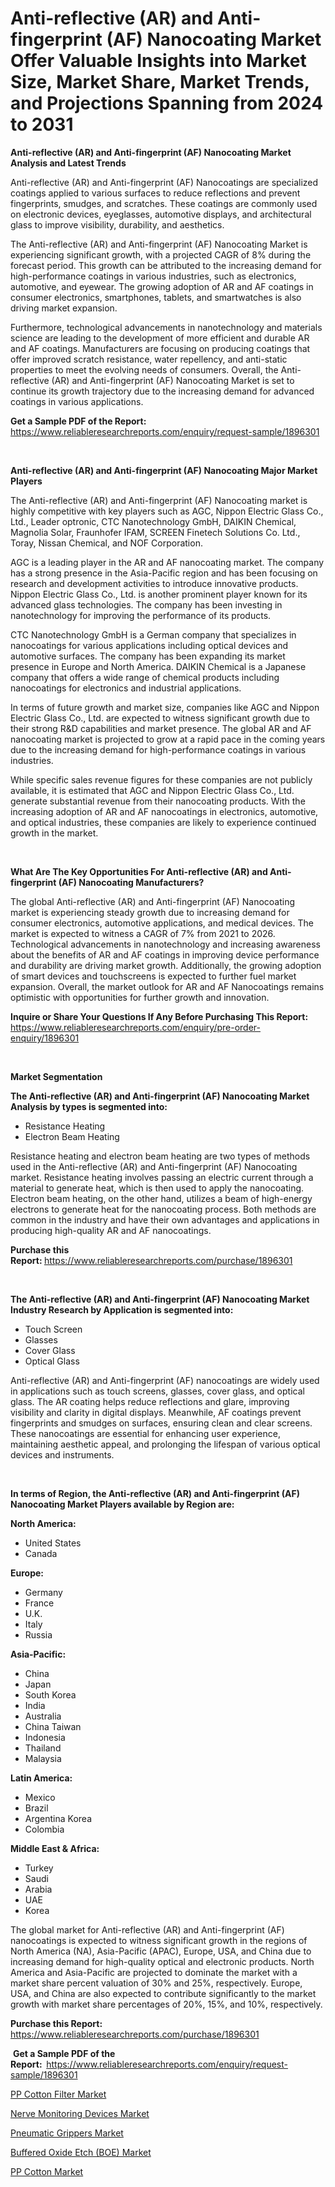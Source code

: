 <p><h1>Anti-reflective (AR) and Anti-fingerprint (AF) Nanocoating Market Offer Valuable Insights into Market Size, Market Share, Market Trends, and Projections Spanning from 2024 to 2031</h1></p><p><strong>Anti-reflective (AR) and Anti-fingerprint (AF) Nanocoating Market Analysis and Latest Trends</strong></p>
<p><p>Anti-reflective (AR) and Anti-fingerprint (AF) Nanocoatings are specialized coatings applied to various surfaces to reduce reflections and prevent fingerprints, smudges, and scratches. These coatings are commonly used on electronic devices, eyeglasses, automotive displays, and architectural glass to improve visibility, durability, and aesthetics.</p><p>The Anti-reflective (AR) and Anti-fingerprint (AF) Nanocoating Market is experiencing significant growth, with a projected CAGR of 8% during the forecast period. This growth can be attributed to the increasing demand for high-performance coatings in various industries, such as electronics, automotive, and eyewear. The growing adoption of AR and AF coatings in consumer electronics, smartphones, tablets, and smartwatches is also driving market expansion.</p><p>Furthermore, technological advancements in nanotechnology and materials science are leading to the development of more efficient and durable AR and AF coatings. Manufacturers are focusing on producing coatings that offer improved scratch resistance, water repellency, and anti-static properties to meet the evolving needs of consumers. Overall, the Anti-reflective (AR) and Anti-fingerprint (AF) Nanocoating Market is set to continue its growth trajectory due to the increasing demand for advanced coatings in various applications.</p></p>
<p><strong>Get a Sample PDF of the Report:&nbsp;</strong> <a href="https://www.reliableresearchreports.com/enquiry/request-sample/1896301">https://www.reliableresearchreports.com/enquiry/request-sample/1896301</a></p>
<p>&nbsp;</p>
<p><strong>Anti-reflective (AR) and Anti-fingerprint (AF) Nanocoating Major Market Players</strong></p>
<p><p>The Anti-reflective (AR) and Anti-fingerprint (AF) Nanocoating market is highly competitive with key players such as AGC, Nippon Electric Glass Co., Ltd., Leader optronic, CTC Nanotechnology GmbH, DAIKIN Chemical, Magnolia Solar, Fraunhofer IFAM, SCREEN Finetech Solutions Co. Ltd., Toray, Nissan Chemical, and NOF Corporation.</p><p>AGC is a leading player in the AR and AF nanocoating market. The company has a strong presence in the Asia-Pacific region and has been focusing on research and development activities to introduce innovative products. Nippon Electric Glass Co., Ltd. is another prominent player known for its advanced glass technologies. The company has been investing in nanotechnology for improving the performance of its products.</p><p>CTC Nanotechnology GmbH is a German company that specializes in nanocoatings for various applications including optical devices and automotive surfaces. The company has been expanding its market presence in Europe and North America. DAIKIN Chemical is a Japanese company that offers a wide range of chemical products including nanocoatings for electronics and industrial applications.</p><p>In terms of future growth and market size, companies like AGC and Nippon Electric Glass Co., Ltd. are expected to witness significant growth due to their strong R&D capabilities and market presence. The global AR and AF nanocoating market is projected to grow at a rapid pace in the coming years due to the increasing demand for high-performance coatings in various industries.</p><p>While specific sales revenue figures for these companies are not publicly available, it is estimated that AGC and Nippon Electric Glass Co., Ltd. generate substantial revenue from their nanocoating products. With the increasing adoption of AR and AF nanocoatings in electronics, automotive, and optical industries, these companies are likely to experience continued growth in the market.</p></p>
<p>&nbsp;</p>
<p><strong>What Are The Key Opportunities For Anti-reflective (AR) and Anti-fingerprint (AF) Nanocoating Manufacturers?</strong></p>
<p><p>The global Anti-reflective (AR) and Anti-fingerprint (AF) Nanocoating market is experiencing steady growth due to increasing demand for consumer electronics, automotive applications, and medical devices. The market is expected to witness a CAGR of 7% from 2021 to 2026. Technological advancements in nanotechnology and increasing awareness about the benefits of AR and AF coatings in improving device performance and durability are driving market growth. Additionally, the growing adoption of smart devices and touchscreens is expected to further fuel market expansion. Overall, the market outlook for AR and AF Nanocoatings remains optimistic with opportunities for further growth and innovation.</p></p>
<p><strong>Inquire or Share Your Questions If Any Before Purchasing This Report:</strong> <a href="https://www.reliableresearchreports.com/enquiry/pre-order-enquiry/1896301">https://www.reliableresearchreports.com/enquiry/pre-order-enquiry/1896301</a></p>
<p>&nbsp;</p>
<p><strong>Market Segmentation</strong></p>
<p><strong>The Anti-reflective (AR) and Anti-fingerprint (AF) Nanocoating Market Analysis by types is segmented into:</strong></p>
<p><ul><li>Resistance Heating</li><li>Electron Beam Heating</li></ul></p>
<p><p>Resistance heating and electron beam heating are two types of methods used in the Anti-reflective (AR) and Anti-fingerprint (AF) Nanocoating market. Resistance heating involves passing an electric current through a material to generate heat, which is then used to apply the nanocoating. Electron beam heating, on the other hand, utilizes a beam of high-energy electrons to generate heat for the nanocoating process. Both methods are common in the industry and have their own advantages and applications in producing high-quality AR and AF nanocoatings.</p></p>
<p><strong>Purchase this Report:&nbsp;</strong><a href="https://www.reliableresearchreports.com/purchase/1896301">https://www.reliableresearchreports.com/purchase/1896301</a></p>
<p>&nbsp;</p>
<p><strong>The Anti-reflective (AR) and Anti-fingerprint (AF) Nanocoating Market Industry Research by Application is segmented into:</strong></p>
<p><ul><li>Touch Screen</li><li>Glasses</li><li>Cover Glass</li><li>Optical Glass</li></ul></p>
<p><p>Anti-reflective (AR) and Anti-fingerprint (AF) nanocoatings are widely used in applications such as touch screens, glasses, cover glass, and optical glass. The AR coating helps reduce reflections and glare, improving visibility and clarity in digital displays. Meanwhile, AF coatings prevent fingerprints and smudges on surfaces, ensuring clean and clear screens. These nanocoatings are essential for enhancing user experience, maintaining aesthetic appeal, and prolonging the lifespan of various optical devices and instruments.</p></p>
<p>&nbsp;</p>
<p><strong>In terms of Region, the Anti-reflective (AR) and Anti-fingerprint (AF) Nanocoating Market Players available by Region are:</strong></p>
<p>
    <p> <strong> North America: </strong>
        <ul>
            <li>United States</li>
            <li>Canada</li>
        </ul>
        </p> 
    <p> <strong> Europe: </strong>
        <ul>
            <li>Germany</li>
            <li>France</li>
            <li>U.K.</li>
            <li>Italy</li>
            <li>Russia</li>
        </ul>
        </p> 
    <p> <strong> Asia-Pacific: </strong>
        <ul>
            <li>China</li>
            <li>Japan</li>
            <li>South Korea</li>
            <li>India</li>
            <li>Australia</li>
            <li>China Taiwan</li>
            <li>Indonesia</li>
            <li>Thailand</li>
            <li>Malaysia</li>
        </ul>
        </p> 
    <p> <strong> Latin America: </strong>
        <ul>
            <li>Mexico</li>
            <li>Brazil</li>
            <li>Argentina Korea</li>
            <li>Colombia</li>
        </ul>
        </p> 
    <p> <strong> Middle East & Africa: </strong>
        <ul>
            <li>Turkey</li>
            <li>Saudi</li>
            <li>Arabia</li>
            <li>UAE</li>
            <li>Korea</li>
        </ul>
    </p>
    </p>
<p><p>The global market for Anti-reflective (AR) and Anti-fingerprint (AF) nanocoatings is expected to witness significant growth in the regions of North America (NA), Asia-Pacific (APAC), Europe, USA, and China due to increasing demand for high-quality optical and electronic products. North America and Asia-Pacific are projected to dominate the market with a market share percent valuation of 30% and 25%, respectively. Europe, USA, and China are also expected to contribute significantly to the market growth with market share percentages of 20%, 15%, and 10%, respectively.</p></p>
<p><strong>Purchase this Report: </strong><a href="https://www.reliableresearchreports.com/purchase/1896301">https://www.reliableresearchreports.com/purchase/1896301</a></p>
<p>&nbsp;<strong>Get a Sample PDF of the Report:&nbsp;&nbsp;</strong><a href="https://www.reliableresearchreports.com/enquiry/request-sample/1896301">https://www.reliableresearchreports.com/enquiry/request-sample/1896301</a></p>
<p><strong></strong></p>
<p><p><a href="https://view.publitas.com/reportprime-1/pp-cotton-filter-market-share-market-new-trends-analysis-report-by-type-by-application-by-end-use-by-region-and-segment-forecasts-2024-2031/">PP Cotton Filter Market</a></p><p><a href="https://bubble-tree-ea4.notion.site/Global-Nerve-Monitoring-Devices-Market-Size-and-Market-Trends-Insights-and-Projections-from-2024-to-61654aa73fb842ca9ffcb8674599340d">Nerve Monitoring Devices Market</a></p><p><a href="https://automatic-knee-4c7.notion.site/Pneumatic-Grippers-Market-Size-Global-Industry-Overview-Market-Segmentation-and-Forecast-2024-to--09d4dfd71ad44b71bfb35d4c611ec84e">Pneumatic Grippers Market</a></p><p><a href="https://woozy-pyroraptor-a1f.notion.site/Buffered-Oxide-Etch-BOE-Market-Size-Furnishes-Valuable-Information-Encompassing-Market-Share-Mark-7dcc4c8db899450fa6f48e509ec8a513">Buffered Oxide Etch (BOE) Market</a></p><p><a href="https://view.publitas.com/reportprime-1/pp-cotton-market-size-and-examines-its-market-scope-with-a-primary-focus-on-growth-opportunities-and-forecasted-trends-spanning-from-2024-to-2031/">PP Cotton Market</a></p></p>